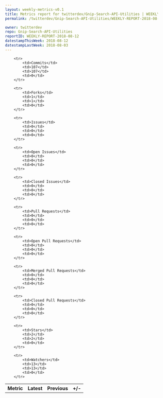 ```yaml
---
layout: weekly-metrics-v0.1
title: Metrics report for twitterdev/Gnip-Search-API-Utilities | WEEKLY-REPORT-2018-08-12
permalink: /twitterdev/Gnip-Search-API-Utilities/WEEKLY-REPORT-2018-08-12/

owner: twitterdev
repo: Gnip-Search-API-Utilities
reportID: WEEKLY-REPORT-2018-08-12
datestampThisWeek: 2018-08-12
datestampLastWeek: 2018-08-03
---
```




<table style="width: 100%;">
    <tr>
        <th>Metric</th>
        <th>Latest</th>
        <th>Previous</th>
        <th>+/-</th>
    </tr>

        <tr>
            <td>Commits</td>
            <td>107</td>
            <td>107</td>
            <td>0</td>
        </tr>
        
        <tr>
            <td>Forks</td>
            <td>1</td>
            <td>1</td>
            <td>0</td>
        </tr>
        
        <tr>
            <td>Issues</td>
            <td>0</td>
            <td>0</td>
            <td>0</td>
        </tr>
        
        <tr>
            <td>Open Issues</td>
            <td>0</td>
            <td>0</td>
            <td>0</td>
        </tr>
        
        <tr>
            <td>Closed Issues</td>
            <td>0</td>
            <td>0</td>
            <td>0</td>
        </tr>
        
        <tr>
            <td>Pull Requests</td>
            <td>0</td>
            <td>0</td>
            <td>0</td>
        </tr>
        
        <tr>
            <td>Open Pull Requests</td>
            <td>0</td>
            <td>0</td>
            <td>0</td>
        </tr>
        
        <tr>
            <td>Merged Pull Requests</td>
            <td>0</td>
            <td>0</td>
            <td>0</td>
        </tr>
        
        <tr>
            <td>Closed Pull Requests</td>
            <td>0</td>
            <td>0</td>
            <td>0</td>
        </tr>
        
        <tr>
            <td>Stars</td>
            <td>2</td>
            <td>2</td>
            <td>0</td>
        </tr>
        
        <tr>
            <td>Watchers</td>
            <td>13</td>
            <td>13</td>
            <td>0</td>
        </tr>
        
</table>
